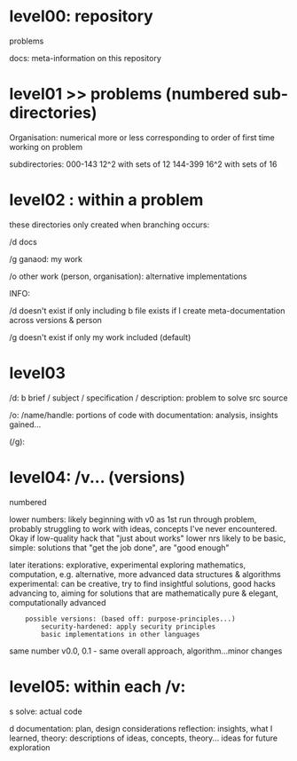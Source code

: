# level00: repository

problems

docs: 		meta-information on this repository




# level01 >> problems (numbered sub-directories)

Organisation: numerical
	more or less corresponding to order of first time working on problem
	
subdirectories:
	000-143			12^2 with sets of 12
	144-399			16^2 with sets of 16






# level02 : within a problem

these directories only created when branching occurs:

/d			docs

/g			ganaod: my work

/o			other work (person, organisation): alternative implementations 


INFO:

/d		doesn't exist if only including b file
			exists if I create meta-documentation across versions & person


/g 		doesn't exist if only my work included (default)







# level03

/d:
	b			brief / subject / specification / description:	problem to solve
	src		source


/o:
	/name/handle: 
	portions of code
	with documentation: analysis, insights gained...



(/g):


# level04: /v... (versions)

numbered

lower numbers: 
	likely beginning with v0 as 1st run through problem, probably struggling to work with ideas, concepts I've never encountered. Okay if low-quality hack that "just about works"
	lower nrs likely to be basic, simple: solutions that "get the job done", are "good enough"

later iterations:
	explorative, experimental
		exploring mathematics, computation, e.g. alternative, more advanced data structures & algorithms
		experimental: can be creative, try to find insightful solutions, good hacks
		advancing to, aiming for solutions that are mathematically pure & elegant, computationally advanced
	
		possible versions: (based off: purpose-principles...)
			security-hardened: apply security principles
			basic implementations in other languages
				
same number v0.0, 0.1 - same overall approach, algorithm...minor changes




# level05: within each /v:

s				solve: actual code

d				documentation:
						plan, design considerations
						reflection: insights, what I learned, theory: descriptions of ideas, concepts, theory...
						ideas for future exploration